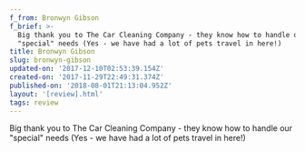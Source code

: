 ```yaml
---
f_from: Bronwyn Gibson
f_brief: >-
  Big thank you to The Car Cleaning Company - they know how to handle our
  "special" needs (Yes - we have had a lot of pets travel in here!)
title: Bronwyn Gibson
slug: bronwyn-gibson
updated-on: '2017-12-10T02:53:39.154Z'
created-on: '2017-11-29T22:49:31.374Z'
published-on: '2018-08-01T21:13:04.952Z'
layout: '[review].html'
tags: review
---
```


Big thank you to The Car Cleaning Company - they know how to handle our "special" needs (Yes - we have had a lot of pets travel in here!)

